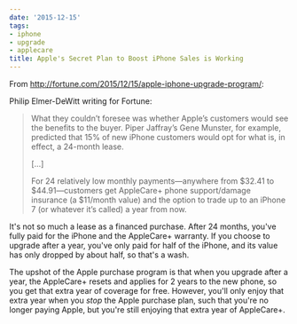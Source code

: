 ```yaml
---
date: '2015-12-15'
tags:
- iphone
- upgrade
- applecare
title: Apple's Secret Plan to Boost iPhone Sales is Working
---
```


From http://fortune.com/2015/12/15/apple-iphone-upgrade-program/:

Philip Elmer-DeWitt writing for Fortune:

>What they couldn’t foresee was whether Apple’s customers would see the benefits to the buyer. Piper Jaffray’s Gene Munster, for example, predicted that 15% of new iPhone customers would opt for what is, in effect, a 24-month lease.
>
>[...]
>
>For 24 relatively low monthly payments—anywhere from $32.41 to $44.91—customers get AppleCare+ phone support/damage insurance (a $11/month value) and the option to trade up to an iPhone 7 (or whatever it’s called) a year from now.

It's not so much a lease as a financed purchase. After 24 months, you've fully paid for the iPhone and the AppleCare+ warranty. If you choose to upgrade after a year, you've only paid for half of the iPhone, and its value has only dropped by about half, so that's a wash.

The upshot of the Apple purchase program is that when you upgrade after a year, the AppleCare+ resets and applies for 2 years to the new phone, so you get that extra year of coverage for free. However, you'll only enjoy that extra year when you *stop* the Apple purchase plan, such that you're no longer paying Apple, but you're still enjoying that extra year of AppleCare+.
